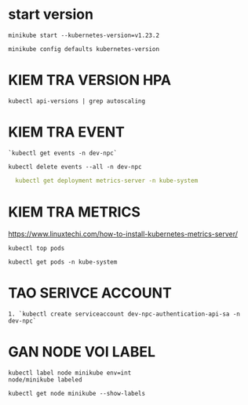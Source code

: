 # start version 

```
minikube start --kubernetes-version=v1.23.2
```

```
minikube config defaults kubernetes-version
```


# KIEM TRA VERSION HPA

```
kubectl api-versions | grep autoscaling
```




# KIEM TRA EVENT
```
`kubectl get events -n dev-npc`

```

```
kubectl delete events --all -n dev-npc
```

```yaml
  kubectl get deployment metrics-server -n kube-system
```



# KIEM TRA METRICS
https://www.linuxtechi.com/how-to-install-kubernetes-metrics-server/
```
kubectl top pods
```

```
kubectl get pods -n kube-system
```


# TAO SERIVCE ACCOUNT
```
1. `kubectl create serviceaccount dev-npc-authentication-api-sa -n dev-npc`
```


# GAN NODE VOI LABEL 
```
kubectl label node minikube env=int
node/minikube labeled
```

```
kubectl get node minikube --show-labels
```
